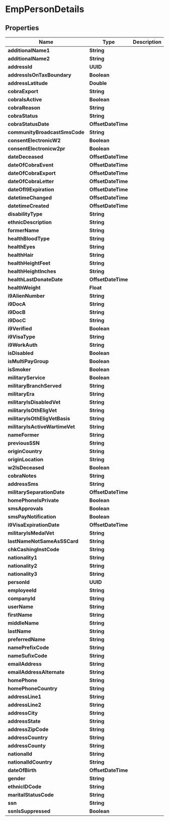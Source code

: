 

# EmpPersonDetails


## Properties

| Name | Type | Description | Notes |
|------------ | ------------- | ------------- | -------------|
|**additionalName1** | **String** |  |  [optional] |
|**additionalName2** | **String** |  |  [optional] |
|**addressId** | **UUID** |  |  [optional] |
|**addressIsOnTaxBoundary** | **Boolean** |  |  [optional] |
|**addressLatitude** | **Double** |  |  [optional] |
|**cobraExport** | **String** |  |  [optional] |
|**cobraIsActive** | **Boolean** |  |  [optional] |
|**cobraReason** | **String** |  |  [optional] |
|**cobraStatus** | **String** |  |  [optional] |
|**cobraStatusDate** | **OffsetDateTime** |  |  [optional] |
|**communityBroadcastSmsCode** | **String** |  |  [optional] |
|**consentElectronicW2** | **Boolean** |  |  [optional] |
|**consentElectronicw2pr** | **Boolean** |  |  [optional] |
|**dateDeceased** | **OffsetDateTime** |  |  [optional] |
|**dateOfCobraEvent** | **OffsetDateTime** |  |  [optional] |
|**dateOfCobraExport** | **OffsetDateTime** |  |  [optional] |
|**dateOfCobraLetter** | **OffsetDateTime** |  |  [optional] |
|**dateOfI9Expiration** | **OffsetDateTime** |  |  [optional] |
|**datetimeChanged** | **OffsetDateTime** |  |  [optional] |
|**datetimeCreated** | **OffsetDateTime** |  |  [optional] |
|**disabilityType** | **String** |  |  [optional] |
|**ethnicDescription** | **String** |  |  [optional] |
|**formerName** | **String** |  |  [optional] |
|**healthBloodType** | **String** |  |  [optional] |
|**healthEyes** | **String** |  |  [optional] |
|**healthHair** | **String** |  |  [optional] |
|**healthHeightFeet** | **String** |  |  [optional] |
|**healthHeightInches** | **String** |  |  [optional] |
|**healthLastDonateDate** | **OffsetDateTime** |  |  [optional] |
|**healthWeight** | **Float** |  |  [optional] |
|**i9AlienNumber** | **String** |  |  [optional] |
|**i9DocA** | **String** |  |  [optional] |
|**i9DocB** | **String** |  |  [optional] |
|**i9DocC** | **String** |  |  [optional] |
|**i9Verified** | **Boolean** |  |  [optional] |
|**i9VisaType** | **String** |  |  [optional] |
|**i9WorkAuth** | **String** |  |  [optional] |
|**isDisabled** | **Boolean** |  |  [optional] |
|**isMultiPayGroup** | **Boolean** |  |  [optional] |
|**isSmoker** | **Boolean** |  |  [optional] |
|**militaryService** | **Boolean** |  |  [optional] |
|**militaryBranchServed** | **String** |  |  [optional] |
|**militaryEra** | **String** |  |  [optional] |
|**militaryIsDisabledVet** | **String** |  |  [optional] |
|**militaryIsOthEligVet** | **String** |  |  [optional] |
|**militaryIsOthEligVetBasis** | **String** |  |  [optional] |
|**militaryIsActiveWartimeVet** | **String** |  |  [optional] |
|**nameFormer** | **String** |  |  [optional] |
|**previousSSN** | **String** |  |  [optional] |
|**originCountry** | **String** |  |  [optional] |
|**originLocation** | **String** |  |  [optional] |
|**w2IsDeceased** | **Boolean** |  |  [optional] |
|**cobraNotes** | **String** |  |  [optional] |
|**addressSms** | **String** |  |  [optional] |
|**militarySeparationDate** | **OffsetDateTime** |  |  [optional] |
|**homePhoneIsPrivate** | **Boolean** |  |  [optional] |
|**smsApprovals** | **Boolean** |  |  [optional] |
|**smsPayNotification** | **Boolean** |  |  [optional] |
|**i9VisaExpirationDate** | **OffsetDateTime** |  |  [optional] |
|**militaryIsMedalVet** | **String** |  |  [optional] |
|**lastNameNotSameAsSSCard** | **String** |  |  [optional] |
|**chkCashingInstCode** | **String** |  |  [optional] |
|**nationality1** | **String** |  |  [optional] |
|**nationality2** | **String** |  |  [optional] |
|**nationality3** | **String** |  |  [optional] |
|**personId** | **UUID** |  |  [optional] |
|**employeeId** | **String** |  |  [optional] |
|**companyId** | **String** |  |  [optional] |
|**userName** | **String** |  |  [optional] |
|**firstName** | **String** |  |  [optional] |
|**middleName** | **String** |  |  [optional] |
|**lastName** | **String** |  |  [optional] |
|**preferredName** | **String** |  |  [optional] |
|**namePrefixCode** | **String** |  |  [optional] |
|**nameSufixCode** | **String** |  |  [optional] |
|**emailAddress** | **String** |  |  [optional] |
|**emailAddressAlternate** | **String** |  |  [optional] |
|**homePhone** | **String** |  |  [optional] |
|**homePhoneCountry** | **String** |  |  [optional] |
|**addressLine1** | **String** |  |  [optional] |
|**addressLine2** | **String** |  |  [optional] |
|**addressCity** | **String** |  |  [optional] |
|**addressState** | **String** |  |  [optional] |
|**addressZipCode** | **String** |  |  [optional] |
|**addressCountry** | **String** |  |  [optional] |
|**addressCounty** | **String** |  |  [optional] |
|**nationalId** | **String** |  |  [optional] |
|**nationalIdCountry** | **String** |  |  [optional] |
|**dateOfBirth** | **OffsetDateTime** |  |  [optional] |
|**gender** | **String** |  |  [optional] |
|**ethnicIDCode** | **String** |  |  [optional] |
|**maritalStatusCode** | **String** |  |  [optional] |
|**ssn** | **String** |  |  [optional] |
|**ssnIsSuppressed** | **Boolean** |  |  [optional] |



